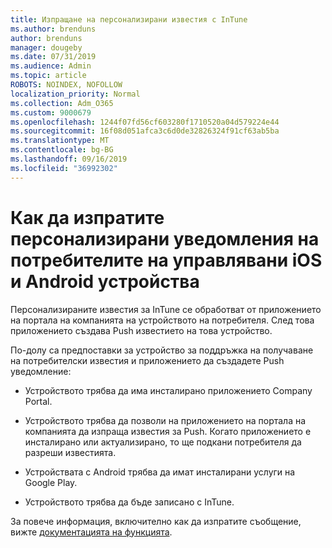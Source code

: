```yaml
---
title: Изпращане на персонализирани известия с InTune
ms.author: brenduns
author: brenduns
manager: dougeby
ms.date: 07/31/2019
ms.audience: Admin
ms.topic: article
ROBOTS: NOINDEX, NOFOLLOW
localization_priority: Normal
ms.collection: Adm_O365
ms.custom: 9000679
ms.openlocfilehash: 1244f07fd56cf603280f1710520a04d579224e44
ms.sourcegitcommit: 16f08d051afca3c6d0de32826324f91cf63ab5ba
ms.translationtype: MT
ms.contentlocale: bg-BG
ms.lasthandoff: 09/16/2019
ms.locfileid: "36992302"
---
```

# <a name="how-to-send-custom-notifications-to-the-users-of-managed-ios-and-android-devices"></a>Как да изпратите персонализирани уведомления на потребителите на управлявани iOS и Android устройства

Персонализираните известия за InTune се обработват от приложението на портала на компанията на устройството на потребителя. След това приложението създава Push известието на това устройство.

По-долу са предпоставки за устройство за поддръжка на получаване на потребителски известия и приложението да създадете Push уведомление:

- Устройството трябва да има инсталирано приложението Company Portal.  

- Устройството трябва да позволи на приложението на портала на компанията да изпраща известия за Push. Когато приложението е инсталирано или актуализирано, то ще подкани потребителя да разреши известията.

- Устройствата с Android трябва да имат инсталирани услуги на Google Play.

- Устройството трябва да бъде записано с InTune.

За повече информация, включително как да изпратите съобщение, вижте [документацията на функцията](https://docs.microsoft.com/intune/custom-notifications).
